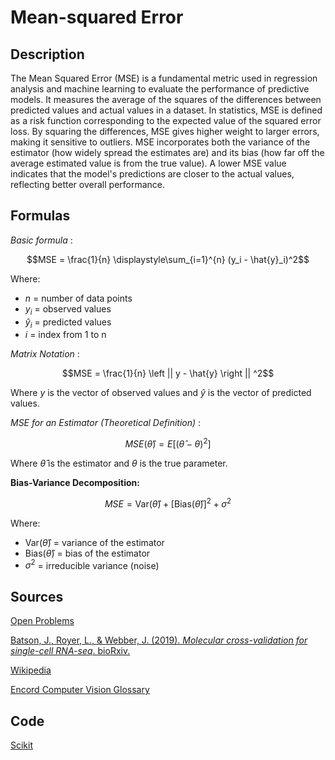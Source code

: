 # Mean-squared Error 

## Description 

The Mean Squared Error (MSE) is a fundamental metric used in regression analysis and machine learning to evaluate the performance of predictive models. 
It measures the average of the squares of the differences between predicted values and actual values in a dataset. 
In statistics, MSE is defined as a risk function corresponding to the expected value of the squared error loss. 
By squaring the differences, MSE gives higher weight to larger errors, making it sensitive to outliers. 
MSE incorporates both the variance of the estimator (how widely spread the estimates are) and its bias (how far off the average estimated value is from the true value). 
A lower MSE value indicates that the model's predictions are closer to the actual values, reflecting better overall performance.


## Formulas 

*Basic formula* : 

$$MSE = \frac{1}{n} \displaystyle\sum_{i=1}^{n} (y_i - \hat{y}_i)^2$$

Where:
- $n$ = number of data points
- $y_i$ = observed values
- $\hat{y}_i$ = predicted values
- $i$ = index from 1 to n

*Matrix Notation* : 

$$MSE = \frac{1}{n} \left || y - \hat{y} \right || ^2$$


Where $y$ is the vector of observed values and $\hat{y}$ is the vector of predicted values.

*MSE for an Estimator (Theoretical Definition)* : 

$$MSE(\hat{\theta}) = E[(\hat{\theta} - \theta)^2]$$

Where $\hat{\theta}$ is the estimator and $\theta$ is the true parameter.

**Bias-Variance Decomposition:**

$$MSE = \text{Var}(\hat{\theta}) + [\text{Bias}(\hat{\theta})]^2 + \sigma^2$$

Where:
- $\text{Var}(\hat{\theta})$ = variance of the estimator
- $\text{Bias}(\hat{\theta})$ = bias of the estimator
- $\sigma^2$ = irreducible variance (noise)


## Sources 

[Open Problems](https://openproblems.bio/results/denoising?version=v1.0.0)

[Batson, J., Royer, L., & Webber, J. (2019). *Molecular cross-validation for single-cell RNA-seq*. bioRxiv.](https://doi.org/10.1101/786269)

[Wikipedia](https://en.wikipedia.org/wiki/Mean_squared_error)

[Encord Computer Vision Glossary](https://encord.com/glossary/mean-square-error-mse/#:~:text=In%20the%20fields%20of%20regression,target%20values%20within%20a%20dataset.)

## Code 

[Scikit](https://scikit-learn.org/stable/modules/generated/sklearn.metrics.mean_squared_error.html)
